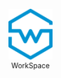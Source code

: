 <div align="center" color="#0094D2">
	<br><img src="https://github.com/TheRolfFR/Workspace/blob/master/img/workspace_logo_no_bg.png?raw=true" height="100" alt="W" /><br>
	WorkSpace
</div>
